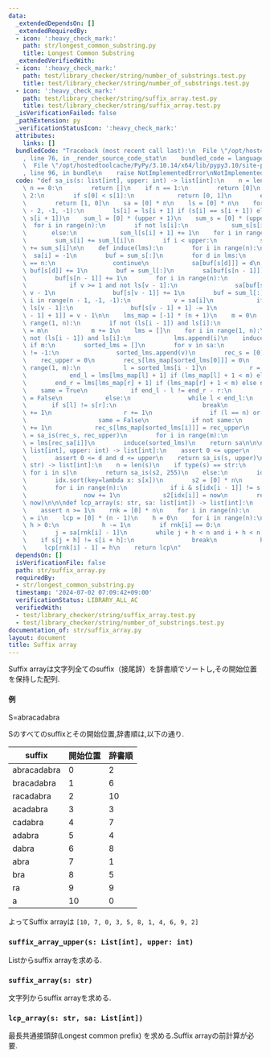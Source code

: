 ```yaml
---
data:
  _extendedDependsOn: []
  _extendedRequiredBy:
  - icon: ':heavy_check_mark:'
    path: str/longest_common_substring.py
    title: Longest Common Substring
  _extendedVerifiedWith:
  - icon: ':heavy_check_mark:'
    path: test/library_checker/string/number_of_substrings.test.py
    title: test/library_checker/string/number_of_substrings.test.py
  - icon: ':heavy_check_mark:'
    path: test/library_checker/string/suffix_array.test.py
    title: test/library_checker/string/suffix_array.test.py
  _isVerificationFailed: false
  _pathExtension: py
  _verificationStatusIcon: ':heavy_check_mark:'
  attributes:
    links: []
  bundledCode: "Traceback (most recent call last):\n  File \"/opt/hostedtoolcache/PyPy/3.10.14/x64/lib/pypy3.10/site-packages/onlinejudge_verify/documentation/build.py\"\
    , line 76, in _render_source_code_stat\n    bundled_code = language.bundle(\n\
    \  File \"/opt/hostedtoolcache/PyPy/3.10.14/x64/lib/pypy3.10/site-packages/onlinejudge_verify/languages/python.py\"\
    , line 96, in bundle\n    raise NotImplementedError\nNotImplementedError\n"
  code: "def sa_is(s: list[int], upper: int) -> list[int]:\n    n = len(s)\n    if\
    \ n == 0:\n        return []\n    if n == 1:\n        return [0]\n    if n ==\
    \ 2:\n        if s[0] < s[1]:\n            return [0, 1]\n        else:\n    \
    \        return [1, 0]\n    sa = [0] * n\n    ls = [0] * n\n    for i in range(n\
    \ - 2, -1, -1):\n        ls[i] = ls[i + 1] if (s[i] == s[i + 1]) else (s[i] <\
    \ s[i + 1])\n    sum_l = [0] * (upper + 1)\n    sum_s = [0] * (upper + 1)\n  \
    \  for i in range(n):\n        if not ls[i]:\n            sum_s[s[i]] += 1\n \
    \       else:\n            sum_l[s[i] + 1] += 1\n    for i in range(upper + 1):\n\
    \        sum_s[i] += sum_l[i]\n        if i < upper:\n            sum_l[i + 1]\
    \ += sum_s[i]\n\n    def induce(lms):\n        for i in range(n):\n          \
    \  sa[i] = -1\n        buf = sum_s[:]\n        for d in lms:\n            if d\
    \ == n:\n                continue\n            sa[buf[s[d]]] = d\n           \
    \ buf[s[d]] += 1\n        buf = sum_l[:]\n        sa[buf[s[n - 1]]] = n - 1\n\
    \        buf[s[n - 1]] += 1\n        for i in range(n):\n            v = sa[i]\n\
    \            if v >= 1 and not ls[v - 1]:\n                sa[buf[s[v - 1]]] =\
    \ v - 1\n                buf[s[v - 1]] += 1\n        buf = sum_l[:]\n        for\
    \ i in range(n - 1, -1, -1):\n            v = sa[i]\n            if v >= 1 and\
    \ ls[v - 1]:\n                buf[s[v - 1] + 1] -= 1\n                sa[buf[s[v\
    \ - 1] + 1]] = v - 1\n\n    lms_map = [-1] * (n + 1)\n    m = 0\n    for i in\
    \ range(1, n):\n        if not (ls[i - 1]) and ls[i]:\n            lms_map[i]\
    \ = m\n            m += 1\n    lms = []\n    for i in range(1, n):\n        if\
    \ not (ls[i - 1]) and ls[i]:\n            lms.append(i)\n    induce(lms)\n   \
    \ if m:\n        sorted_lms = []\n        for v in sa:\n            if lms_map[v]\
    \ != -1:\n                sorted_lms.append(v)\n        rec_s = [0] * m\n    \
    \    rec_upper = 0\n        rec_s[lms_map[sorted_lms[0]]] = 0\n        for i in\
    \ range(1, m):\n            l = sorted_lms[i - 1]\n            r = sorted_lms[i]\n\
    \            end_l = lms[lms_map[l] + 1] if (lms_map[l] + 1 < m) else n\n    \
    \        end_r = lms[lms_map[r] + 1] if (lms_map[r] + 1 < m) else n\n        \
    \    same = True\n            if end_l - l != end_r - r:\n                same\
    \ = False\n            else:\n                while l < end_l:\n             \
    \       if s[l] != s[r]:\n                        break\n                    l\
    \ += 1\n                    r += 1\n                if (l == n) or (s[l] != s[r]):\n\
    \                    same = False\n            if not same:\n                rec_upper\
    \ += 1\n            rec_s[lms_map[sorted_lms[i]]] = rec_upper\n        rec_sa\
    \ = sa_is(rec_s, rec_upper)\n        for i in range(m):\n            sorted_lms[i]\
    \ = lms[rec_sa[i]]\n        induce(sorted_lms)\n    return sa\n\n\ndef suffix_array_upper(s:\
    \ list[int], upper: int) -> list[int]:\n    assert 0 <= upper\n    for d in s:\n\
    \        assert 0 <= d and d <= upper\n    return sa_is(s, upper)\n\n\ndef suffix_array(s:\
    \ str) -> list[int]:\n    n = len(s)\n    if type(s) == str:\n        s2 = [ord(i)\
    \ for i in s]\n        return sa_is(s2, 255)\n    else:\n        idx = list(range(n))\n\
    \        idx.sort(key=lambda x: s[x])\n        s2 = [0] * n\n        now = 0\n\
    \        for i in range(n):\n            if i & s[idx[i - 1]] != s[idx[i]]:\n\
    \                now += 1\n            s2[idx[i]] = now\n        return sa_is(s2,\
    \ now)\n\n\ndef lcp_array(s: str, sa: list[int]) -> list[int]:\n    n = len(s)\n\
    \    assert n >= 1\n    rnk = [0] * n\n    for i in range(n):\n        rnk[sa[i]]\
    \ = i\n    lcp = [0] * (n - 1)\n    h = 0\n    for i in range(n):\n        if\
    \ h > 0:\n            h -= 1\n        if rnk[i] == 0:\n            continue\n\
    \        j = sa[rnk[i] - 1]\n        while j + h < n and i + h < n:\n        \
    \    if s[j + h] != s[i + h]:\n                break\n            h += 1\n   \
    \     lcp[rnk[i] - 1] = h\n    return lcp\n"
  dependsOn: []
  isVerificationFile: false
  path: str/suffix_array.py
  requiredBy:
  - str/longest_common_substring.py
  timestamp: '2024-07-02 07:09:42+09:00'
  verificationStatus: LIBRARY_ALL_AC
  verifiedWith:
  - test/library_checker/string/suffix_array.test.py
  - test/library_checker/string/number_of_substrings.test.py
documentation_of: str/suffix_array.py
layout: document
title: Suffix array
---
```


Suffix arrayは文字列全てのsuffix（接尾辞）を辞書順でソートし,その開始位置を保持した配列.

#### 例
S=abracadabra

Sのすべてのsuffixとその開始位置,辞書順は,以下の通り.

|suffix|開始位置|辞書順|
|----|----|----|
|abracadabra|0|2|
|bracadabra|1|6|
|racadabra|2|10|
|acadabra|3|3|
|cadabra|4|7|
|adabra|5|4|
|dabra|6|8|
|abra|7|1|
|bra|8|5|
|ra|9|9|
|a|10|0|

よってSuffix arrayは `[10, 7, 0, 3, 5, 8, 1, 4, 6, 9, 2]`

### `suffix_array_upper(s: List[int], upper: int)`

Listからsuffix arrayを求める.

### `suffix_array(s: str)`

文字列からsuffix arrayを求める.

### `lcp_array(s: str, sa: List[int])`

最長共通接頭辞(Longest common prefix)
を求める.Suffix arrayの前計算が必要.